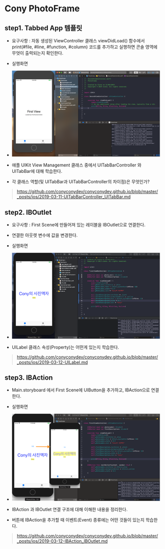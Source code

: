 # Cony PhotoFrame



## step1. Tabbed App 템플릿
- 요구사항 : 자동 생성된 ViewController 클래스 viewDidLoad() 함수에서 print(#file, #line, #function, #column) 코드를 추가하고 실행하면 콘솔 영역에 무엇이 출력되는지 확인한다.
- 실행화면
- ![screensh_step1](./img/step1.png)

- 애플 UIKit View Management 클래스 중에서 UITabBarController 와 UITabBar에 대해 학습한다.
- 각 클래스 역할(및 UITabBar과 UITabBarController의 차이점)은 무엇인가?
> https://github.com/conyconydev/conyconydev.github.io/blob/master/_posts/ios/2019-03-11-UITabBarController_UITabBar.md

## step2. IBOutlet
- 요구사항 : First Scene에 만들어져 있는 레이블을 IBOutlet으로 연결한다.
- 연결한 아웃렛 변수에 값을 변경한다.
- 실행화면
- ![screemsh_step2](./img/step2.png)

- UILabel 클래스 속성(Property)는 어떤게 있는지 학습한다.
>https://github.com/conyconydev/conyconydev.github.io/blob/master/_posts/ios/2019-03-12-UILabel.md

## step3. IBAction
- Main.storyboard 에서 First Scene에 UIButton을 추가하고, IBAction으로 연결한다.
- 실행화면
- ![screemsh_step3](./img/step3.png)

- IBAction 과 IBOutlet 연결 구조에 대해 이해한 내용을 정리한다.
- 버튼에 IBAction을 추가할 때 이벤트(Event) 종류에는 어떤 것들이 있는지 학습한다.
> https://github.com/conyconydev/conyconydev.github.io/blob/master/_posts/ios/2019-03-12-IBAction_IBOutlet.md
